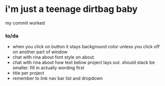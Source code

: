<h1>i'm just a teenage dirtbag baby</h1>

<p>my commit worked</p>

<h3>to/da</h3>
<ul>
  <li>when you click on button it stays background color unless you click off on another part of window</li>
  <li>chat with rina about font style on about.</li>
  <li>chat with rina about how text below project lays out. should stack be smaller. fill in actually wording first</li>
  <li>title per project</li>
  <li>remember to link nav bar list and dropdown</li>
</ul>